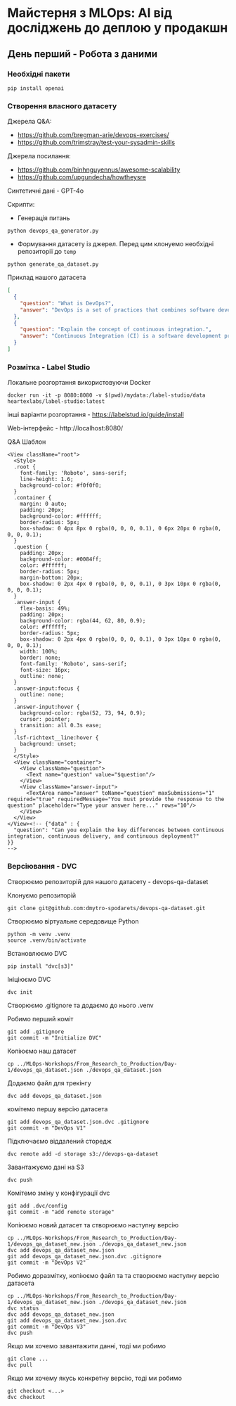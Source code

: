 # Майстерня з MLOps: AI від досліджень до деплою у продакшн

## День перший - Робота з даними

### Необхідні пакети
```
pip install openai
```

### Створення власного датасету
Джерела Q&A:
* https://github.com/bregman-arie/devops-exercises/
* https://github.com/trimstray/test-your-sysadmin-skills

Джерела посилання:
* https://github.com/binhnguyennus/awesome-scalability
* https://github.com/upgundecha/howtheysre

Синтетичні дані - GPT-4o

Скрипти: 
* Генерація питань
```
python devops_qa_generator.py
```
* Формування датасету із джерел. Перед цим клонуемо необхідні репозиторії до `temp`
```
python generate_qa_dataset.py
```

Приклад нашого датасета
```json
[
  {
    "question": "What is DevOps?",
    "answer": "DevOps is a set of practices that combines software development (Dev) and IT operations (Ops). It aims to shorten the systems development life cycle and provide continuous delivery with high software quality. DevOps is complementary with Agile software development; several DevOps aspects came from Agile methodology."
  },
  {
    "question": "Explain the concept of continuous integration.",
    "answer": "Continuous Integration (CI) is a software development practice where developers regularly merge their code changes into a central repository, after which automated builds and tests are run. The key goals of CI are to find and address bugs quicker, improve software quality, and reduce the time it takes to validate and release new software updates."
  }
]
```

### Розмітка - Label Studio

Локальне розгортання використовуючи Docker
```
docker run -it -p 8080:8080 -v $(pwd)/mydata:/label-studio/data heartexlabs/label-studio:latest
```

інші варіанти розгортання - https://labelstud.io/guide/install 

Web-інтерфейс - http://localhost:8080/

Q&A Шаблон

```
<View className="root">
  <Style>
  .root {
    font-family: 'Roboto', sans-serif;
    line-height: 1.6;
    background-color: #f0f0f0;
  }
  .container {
    margin: 0 auto;
    padding: 20px;
    background-color: #ffffff;
    border-radius: 5px;
    box-shadow: 0 4px 8px 0 rgba(0, 0, 0, 0.1), 0 6px 20px 0 rgba(0, 0, 0, 0.1);
  }
  .question {
    padding: 20px;
    background-color: #0084ff;
    color: #ffffff;
    border-radius: 5px;
    margin-bottom: 20px;
    box-shadow: 0 2px 4px 0 rgba(0, 0, 0, 0.1), 0 3px 10px 0 rgba(0, 0, 0, 0.1);
  }
  .answer-input {
    flex-basis: 49%;
    padding: 20px;
    background-color: rgba(44, 62, 80, 0.9);
    color: #ffffff;
    border-radius: 5px;
    box-shadow: 0 2px 4px 0 rgba(0, 0, 0, 0.1), 0 3px 10px 0 rgba(0, 0, 0, 0.1);
    width: 100%;
    border: none;
    font-family: 'Roboto', sans-serif;
    font-size: 16px;
    outline: none;
  }
  .answer-input:focus {
    outline: none;
  }
  .answer-input:hover {
    background-color: rgba(52, 73, 94, 0.9);
    cursor: pointer;
    transition: all 0.3s ease;
  }
  .lsf-richtext__line:hover {
    background: unset;
  }
  </Style>
  <View className="container">
    <View className="question">
      <Text name="question" value="$question"/>
    </View>
    <View className="answer-input">
      <TextArea name="answer" toName="question" maxSubmissions="1" required="true" requiredMessage="You must provide the response to the question" placeholder="Type your answer here..." rows="10"/>
    </View>
  </View>
</View><!-- {"data" : {
  "question": "Can you explain the key differences between continuous integration, continuous delivery, and continuous deployment?"
}}
-->
```

### Версіювання - DVC
Створюємо репозиторій для нашого датасету - devops-qa-dataset

Клонуємо репозиторій
```
git clone git@github.com:dmytro-spodarets/devops-qa-dataset.git
```

Створюємо віртуальне середовище Python
```
python -m venv .venv
source .venv/bin/activate
```

Встановлюємо DVC
```
pip install "dvc[s3]"
```
Ініціюємо DVC
```
dvc init
```
Cтворюємо .gitignore та додаємо до нього .venv

Робимо перший коміт
```
git add .gitignore
git commit -m "Initialize DVC"
```

Копіюємо наш датасет
```
cp ../MLOps-Workshops/From_Research_to_Production/Day-1/devops_qa_dataset.json ./devops_qa_dataset.json
```

Додаємо файл для трекінгу
```
dvc add devops_qa_dataset.json
```

комітемо першу версію датасета
```
git add devops_qa_dataset.json.dvc .gitignore
git commit -m "DevOps V1"
```

Підключаємо віддалений сторедж
```
dvc remote add -d storage s3://devops-qa-dataset
```

Завантажуємо дані на S3
```
dvc push
```
Комітемо зміну у конфігурації dvc
```
git add .dvc/config
git commit -m "add remote storage"
```
Копіюємо новий датасет та створюємо наступну версію
```
cp ../MLOps-Workshops/From_Research_to_Production/Day-1/devops_qa_dataset_new.json ./devops_qa_dataset_new.json
dvc add devops_qa_dataset_new.json
git add devops_qa_dataset_new.json.dvc .gitignore
git commit -m "DevOps V2"
```

Робимо доразмітку, копіюємо файл та та створюємо наступну версію датасета
```
cp ../MLOps-Workshops/From_Research_to_Production/Day-1/devops_qa_dataset_new.json ./devops_qa_dataset_new.json
dvc status
dvc add devops_qa_dataset_new.json
git add devops_qa_dataset_new.json.dvc 
git commit -m "DevOps V3"
dvc push
```

Якщо ми хочемо завантажити данні, тоді ми робимо
```
git clone ...
dvc pull
```
Якщо ми хочему якусь конкретну версію, тоді ми робимо
```
git checkout <...>
dvc checkout
```

